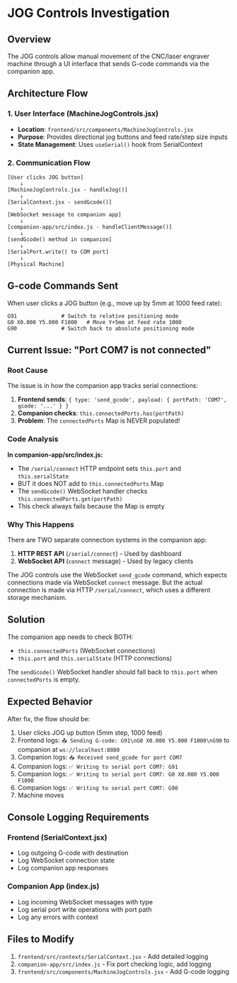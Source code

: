 
# JOG Controls Investigation

## Overview
The JOG controls allow manual movement of the CNC/laser engraver machine through a UI interface that sends G-code commands via the companion app.

## Architecture Flow

### 1. User Interface (MachineJogControls.jsx)
- **Location**: `frontend/src/components/MachineJogControls.jsx`
- **Purpose**: Provides directional jog buttons and feed rate/step size inputs
- **State Management**: Uses `useSerial()` hook from SerialContext

### 2. Communication Flow

```
[User clicks JOG button] 
    ↓
[MachineJogControls.jsx - handleJog()]
    ↓
[SerialContext.jsx - sendGcode()]
    ↓
[WebSocket message to companion app]
    ↓
[companion-app/src/index.js - handleClientMessage()]
    ↓
[sendGcode() method in companion]
    ↓
[SerialPort.write() to COM port]
    ↓
[Physical Machine]
```

## G-code Commands Sent

When user clicks a JOG button (e.g., move up by 5mm at 1000 feed rate):

```gcode
G91              # Switch to relative positioning mode
G0 X0.000 Y5.000 F1000   # Move Y+5mm at feed rate 1000
G90              # Switch back to absolute positioning mode
```

## Current Issue: "Port COM7 is not connected"

### Root Cause
The issue is in how the companion app tracks serial connections:

1. **Frontend sends**: `{ type: 'send_gcode', payload: { portPath: 'COM7', gcode: '...' } }`
2. **Companion checks**: `this.connectedPorts.has(portPath)` 
3. **Problem**: The `connectedPorts` Map is NEVER populated!

### Code Analysis

**In companion-app/src/index.js:**

- The `/serial/connect` HTTP endpoint sets `this.port` and `this.serialState`
- BUT it does NOT add to `this.connectedPorts` Map
- The `sendGcode()` WebSocket handler checks `this.connectedPorts.get(portPath)`
- This check always fails because the Map is empty

### Why This Happens

There are TWO separate connection systems in the companion app:

1. **HTTP REST API** (`/serial/connect`) - Used by dashboard
2. **WebSocket API** (`connect` message) - Used by legacy clients

The JOG controls use the WebSocket `send_gcode` command, which expects connections made via WebSocket `connect` message. But the actual connection is made via HTTP `/serial/connect`, which uses a different storage mechanism.

## Solution

The companion app needs to check BOTH:
- `this.connectedPorts` (WebSocket connections)
- `this.port` and `this.serialState` (HTTP connections)

The `sendGcode()` WebSocket handler should fall back to `this.port` when `connectedPorts` is empty.

## Expected Behavior

After fix, the flow should be:

1. User clicks JOG up button (5mm step, 1000 feed)
2. Frontend logs: `📤 Sending G-code: G91\nG0 X0.000 Y5.000 F1000\nG90` to companion at `ws://localhost:8080`
3. Companion logs: `📥 Received send_gcode for port COM7`
4. Companion logs: `✅ Writing to serial port COM7: G91`
5. Companion logs: `✅ Writing to serial port COM7: G0 X0.000 Y5.000 F1000`
6. Companion logs: `✅ Writing to serial port COM7: G90`
7. Machine moves

## Console Logging Requirements

### Frontend (SerialContext.jsx)
- Log outgoing G-code with destination
- Log WebSocket connection state
- Log companion app responses

### Companion App (index.js)
- Log incoming WebSocket messages with type
- Log serial port write operations with port path
- Log any errors with context

## Files to Modify

1. `frontend/src/contexts/SerialContext.jsx` - Add detailed logging
2. `companion-app/src/index.js` - Fix port checking logic, add logging
3. `frontend/src/components/MachineJogControls.jsx` - Add G-code logging
